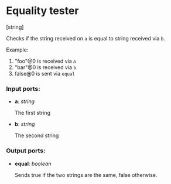 # Equality tester

[string]

Checks if the string received on `a` is equal to string received via `b`.

Example:

1. "foo"@0 is received via `a`
2. "bar"@0 is received via `b`
3. false@0 is sent via `equal`

### Input ports:

* __a__: _string_

    The first string



* __b__: _string_

    The second string



### Output ports:

* __equal__: _boolean_

    Sends true if the two strings are the same, false otherwise.



